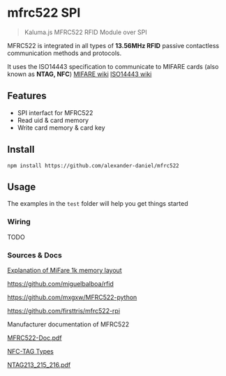 # mfrc522 SPI

> Kaluma.js MFRC522 RFID Module over SPI

MFRC522 is integrated in all types of <b>13.56MHz RFID</b> passive contactless communication methods and protocols.

It uses the ISO14443 specification to communicate to MIFARE cards (also known as <b>NTAG, NFC</b>)
[MIFARE wiki](https://en.wikipedia.org/wiki/MIFARE)
[ISO14443 wiki](https://de.wikipedia.org/wiki/ISO/IEC_14443)

## Features

- SPI interfact for MFRC522
- Read uid & card memory
- Write card memory & card key

## Install

```
npm install https://github.com/alexander-daniel/mfrc522
```

## Usage

The examples in the `test` folder will help you get things started

### Wiring

TODO

### Sources & Docs

[Explanation of MiFare 1k memory layout](tag-memory.md)

https://github.com/miguelbalboa/rfid

https://github.com/mxgxw/MFRC522-python

https://github.com/firsttris/mfrc522-rpi

Manufacturer documentation of MFRC522

[MFRC522-Doc.pdf](https://www.nxp.com/documents/data_sheet/MFRC522.pdf)

[NFC-TAG Types](http://www.nfc-tag-shop.de/info/ueber-nfc-tags/nfc-tag-typen.html)

[NTAG213_215_216.pdf](https://www.nxp.com/documents/data_sheet/NTAG213_215_216.pdf)

